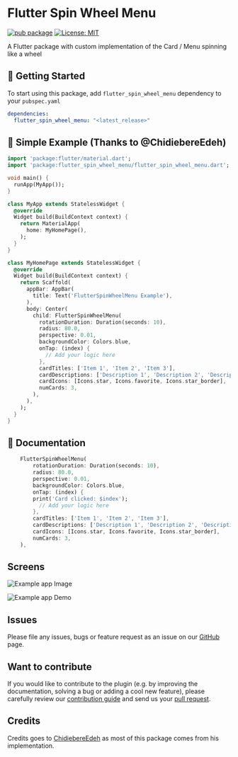 # Flutter Spin Wheel Menu

[![pub package](https://img.shields.io/pub/v/flutter_zoom_drawer.svg)](https://pub.dev/packages/flutter_spin_wheel_menu) [![License: MIT](https://img.shields.io/badge/License-MIT-yellow.svg)](https://opensource.org/licenses/MIT)

A Flutter package with custom implementation of the Card / Menu spinning like a wheel

## 🌟 Getting Started

To start using this package, add `flutter_spin_wheel_menu` dependency to your `pubspec.yaml`

```yaml
dependencies:
  flutter_spin_wheel_menu: "<latest_release>"
```

## 📌 Simple Example (Thanks to @ChidiebereEdeh)

```dart
import 'package:flutter/material.dart';
import 'package:flutter_spin_wheel_menu/flutter_spin_wheel_menu.dart';

void main() {
  runApp(MyApp());
}

class MyApp extends StatelessWidget {
  @override
  Widget build(BuildContext context) {
    return MaterialApp(
      home: MyHomePage(),
    );
  }
}

class MyHomePage extends StatelessWidget {
  @override
  Widget build(BuildContext context) {
    return Scaffold(
      appBar: AppBar(
        title: Text('FlutterSpinWheelMenu Example'),
      ),
      body: Center(
        child: FlutterSpinWheelMenu(
          rotationDuration: Duration(seconds: 10),
          radius: 80.0,
          perspective: 0.01,
          backgroundColor: Colors.blue,
          onTap: (index) {
            // Add your logic here
          },
          cardTitles: ['Item 1', 'Item 2', 'Item 3'],
          cardDescriptions: ['Description 1', 'Description 2', 'Description 3'],
          cardIcons: [Icons.star, Icons.favorite, Icons.star_border],
          numCards: 3,
        ),
      ),
    );
  }
}

```

## 📝 Documentation

```dart
    FlutterSpinWheelMenu(
        rotationDuration: Duration(seconds: 10),
        radius: 80.0,
        perspective: 0.01,
        backgroundColor: Colors.blue,
        onTap: (index) {
        print('Card clicked: $index');
          // Add your logic here
        },
        cardTitles: ['Item 1', 'Item 2', 'Item 3'],
        cardDescriptions: ['Description 1', 'Description 2', 'Description 3'],
        cardIcons: [Icons.star, Icons.favorite, Icons.star_border],
        numCards: 3,
    ),
```

## Screens

![Example app Image](https://drive.google.com/file/d/1JYM_rl9qmK_cuHMb8-ZKZy_Bm2egUjSm/view)

![Example app Demo](https://drive.google.com/file/d/1JZZJm-0KnGwxNWMdcm-gAn_irP_7piDQ/view)


## Issues

Please file any issues, bugs or feature request as an issue on our [GitHub](https://github.com/medyas/flutter_spin_wheel_menu/issues) page.

## Want to contribute

If you would like to contribute to the plugin (e.g. by improving the documentation, solving a bug or adding a cool new feature), please carefully review our [contribution guide](CONTRIBUTING.md) and send us your [pull request](https://github.com/fussion-integrator/flutter_spin_wheel_menu/pulls).

## Credits

Credits goes to [ChidiebereEdeh](https://github.com/fussion-integrator) as most of this package comes from his implementation.
